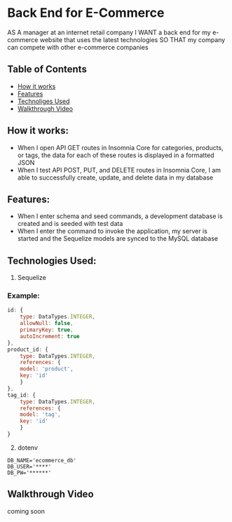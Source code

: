 # Back End for E-Commerce
AS A manager at an internet retail company
I WANT a back end for my e-commerce website that uses the latest technologies
SO THAT my company can compete with other e-commerce companies

## Table of Contents
* [How it works](#how-it-works)
* [Features](#features)
* [Technoliges Used](#technologies-used)
* [Walkthrough Video](#walkthrough-video)

## How it works:
- When I open API GET routes in Insomnia Core for categories, products, or tags, the data for each of these routes is displayed in a formatted JSON
- When I test API POST, PUT, and DELETE routes in Insomnia Core, I am able to successfully create, update, and delete data in my database


## Features:
- When I enter schema and seed commands, a development database is created and is seeded with test data
- When I enter the command to invoke the application, my server is started and the Sequelize models are synced to the MySQL database


## Technologies Used:

1. Sequelize
### Example:
```javascript
id: {
    type: DataTypes.INTEGER,
    allowNull: false,
    primaryKey: true,
    autoIncrement: true
},
product_id: {
    type: DataTypes.INTEGER,
    references: {
    model: 'product',
    key: 'id'
    }
},
tag_id: {
    type: DataTypes.INTEGER,
    references: {
    model: 'tag',
    key: 'id'
    }
}
```

2. dotenv
```
DB_NAME='ecommerce_db'
DB_USER='****'
DB_PW='******'
```

## Walkthrough Video
coming soon

